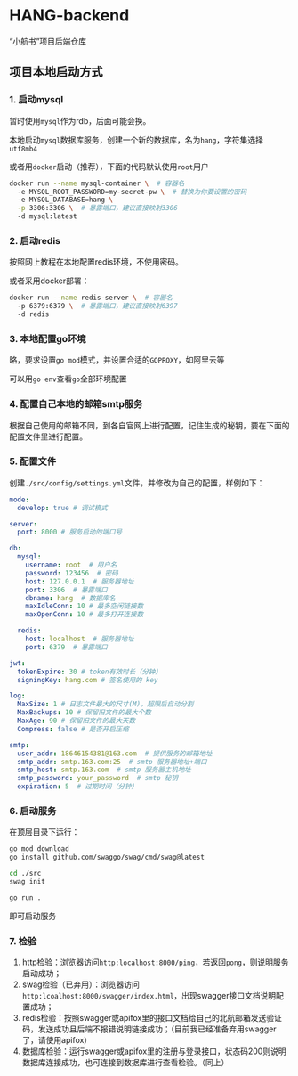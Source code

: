# HANG-backend
“小航书”项目后端仓库

## 项目本地启动方式

### 1. 启动mysql

暂时使用`mysql`作为rdb，后面可能会换。

本地启动`mysql`数据库服务，创建一个新的数据库，名为`hang`，字符集选择`utf8mb4`

或者用`docker`启动（推荐），下面的代码默认使用`root`用户

~~~bash
docker run --name mysql-container \  # 容器名
  -e MYSQL_ROOT_PASSWORD=my-secret-pw \  # 替换为你要设置的密码
  -e MYSQL_DATABASE=hang \
  -p 3306:3306 \  # 暴露端口，建议直接映射3306
  -d mysql:latest

~~~

### 2. 启动redis

按照网上教程在本地配置redis环境，不使用密码。

或者采用docker部署：

~~~bash
docker run --name redis-server \  # 容器名
  -p 6379:6379 \  # 暴露端口，建议直接映射6397
  -d redis
~~~

### 3. 本地配置go环境

略，要求设置`go mod`模式，并设置合适的`GOPROXY`，如阿里云等

可以用`go env`查看`go`全部环境配置

### 4. 配置自己本地的邮箱smtp服务

根据自己使用的邮箱不同，到各自官网上进行配置，记住生成的秘钥，要在下面的配置文件里进行配置。

### 5. 配置文件

创建`./src/config/settings.yml`文件，并修改为自己的配置，样例如下：

~~~yaml
mode:
  develop: true # 调试模式

server:
  port: 8000 # 服务启动的端口号

db:
  mysql:
    username: root  # 用户名
    password: 123456  # 密码
    host: 127.0.0.1  # 服务器地址
    port: 3306  # 暴露端口
    dbname: hang  # 数据库名
    maxIdleConn: 10 # 最多空闲链接数
    maxOpenConn: 10 # 最多打开连接数

  redis:
    host: localhost  # 服务器地址
    port: 6379  # 暴露端口

jwt:
  tokenExpire: 30 # token有效时长（分钟）
  signingKey: hang.com # 签名使用的 key

log:
  MaxSize: 1 # 日志文件最大的尺寸(M)，超限后自动分割
  MaxBackups: 10 # 保留旧文件的最大个数
  MaxAge: 90 # 保留旧文件的最大天数
  Compress: false # 是否开启压缩

smtp:
  user_addr: 18646154381@163.com  # 提供服务的邮箱地址
  smtp_addr: smtp.163.com:25  # smtp 服务器地址+端口
  smtp_host: smtp.163.com  # smtp 服务器主机地址
  smtp_password: your_password  # smtp 秘钥
  expiration: 5  # 过期时间（分钟）
~~~

### 6. 启动服务

在顶层目录下运行：

~~~bash
go mod download
go install github.com/swaggo/swag/cmd/swag@latest

cd ./src
swag init

go run .
~~~

即可启动服务

### 7. 检验

1. http检验：浏览器访问`http:localhost:8000/ping`，若返回`pong`，则说明服务启动成功；
2. swag检验（已弃用）：浏览器访问`http:lcoalhost:8000/swagger/index.html`，出现swagger接口文档说明配置成功；
3. redis检验：按照swagger或apifox里的接口文档给自己的北航邮箱发送验证码，发送成功且后端不报错说明链接成功；（目前我已经准备弃用swagger了，请使用apifox）
4. 数据库检验：运行swagger或apifox里的注册与登录接口，状态码200则说明数据库连接成功，也可连接到数据库进行查看检验。（同上）

